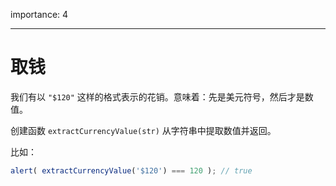 importance: 4

---

# 取钱

我们有以 `"$120"` 这样的格式表示的花销。意味着：先是美元符号，然后才是数值。

创建函数 `extractCurrencyValue(str)` 从字符串中提取数值并返回。

比如：

```js
alert( extractCurrencyValue('$120') === 120 ); // true
```

